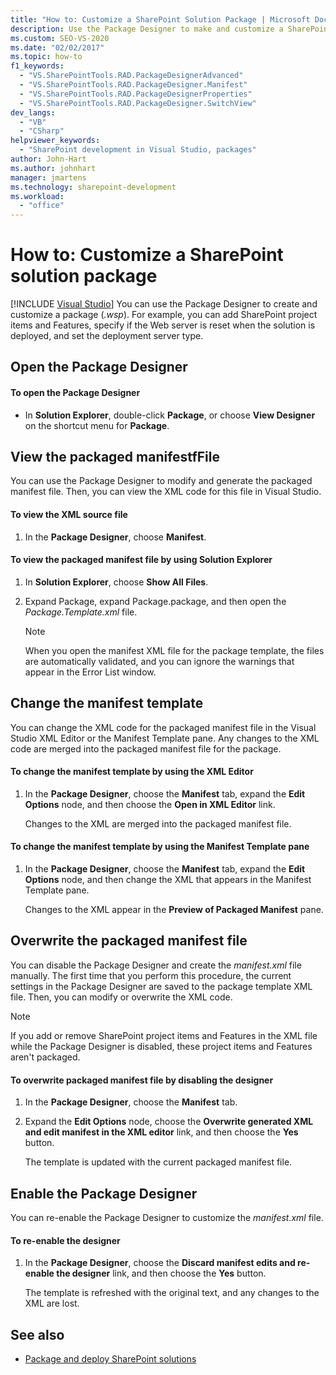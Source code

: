 ```yaml
---
title: "How to: Customize a SharePoint Solution Package | Microsoft Docs"
description: Use the Package Designer to make and customize a SharePoint solution package (.wsp). View or overwrite the packaged manifest file. Change the manifest template.
ms.custom: SEO-VS-2020
ms.date: "02/02/2017"
ms.topic: how-to
f1_keywords:
  - "VS.SharePointTools.RAD.PackageDesignerAdvanced"
  - "VS.SharePointTools.RAD.PackageDesigner.Manifest"
  - "VS.SharePointTools.RAD.PackageDesignerProperties"
  - "VS.SharePointTools.RAD.PackageDesigner.SwitchView"
dev_langs:
  - "VB"
  - "CSharp"
helpviewer_keywords:
  - "SharePoint development in Visual Studio, packages"
author: John-Hart
ms.author: johnhart
manager: jmartens
ms.technology: sharepoint-development
ms.workload:
  - "office"
---
```

# How to: Customize a SharePoint solution package

 [!INCLUDE [Visual Studio](~/includes/applies-to-version/vs-not-mac.md)]
  You can use the Package Designer to create and customize a package (*.wsp*). For example, you can add SharePoint project items and Features, specify if the Web server is reset when the solution is deployed, and set the deployment server type.

## Open the Package Designer

#### To open the Package Designer

- In **Solution Explorer**, double-click **Package**, or choose **View Designer** on the shortcut menu for **Package**.

## View the packaged manifestfFile
 You can use the Package Designer to modify and generate the packaged manifest file. Then, you can view the XML code for this file in Visual Studio.

#### To view the XML source file

1. In the **Package Designer**, choose **Manifest**.

#### To view the packaged manifest file by using Solution Explorer

1. In **Solution Explorer**, choose **Show All Files**.

2. Expand Package, expand Package.package, and then open the *Package.Template.xml* file.

    > [!NOTE]
    > When you open the manifest XML file for the package template, the files are automatically validated, and you can ignore the warnings that appear in the Error List window.

## Change the manifest template
 You can change the XML code for the packaged manifest file in the Visual Studio XML Editor or the Manifest Template pane. Any changes to the XML code are merged into the packaged manifest file for the package.

#### To change the manifest template by using the XML Editor

1. In the **Package Designer**, choose the **Manifest** tab, expand the **Edit Options** node, and then choose the **Open in XML Editor** link.

     Changes to the XML are merged into the packaged manifest file.

#### To change the manifest template by using the Manifest Template pane

1. In the **Package Designer**, choose the **Manifest** tab, expand the **Edit Options** node, and then change the XML that appears in the Manifest Template pane.

     Changes to the XML appear in the **Preview of Packaged Manifest** pane.

## Overwrite the packaged manifest file
 You can disable the Package Designer and create the *manifest.xml* file manually. The first time that you perform this procedure, the current settings in the Package Designer are saved to the package template XML file. Then, you can modify or overwrite the XML code.

> [!NOTE]
> If you add or remove SharePoint project items and Features in the XML file while the Package Designer is disabled, these project items and Features aren't packaged.

#### To overwrite packaged manifest file by disabling the designer

1. In the **Package Designer**, choose the **Manifest** tab.

2. Expand the **Edit Options** node, choose the **Overwrite generated XML and edit manifest in the XML editor** link, and then choose the **Yes** button.

     The template is updated with the current packaged manifest file.

## Enable the Package Designer
 You can re-enable the Package Designer to customize the *manifest.xml* file.

#### To re-enable the designer

1. In the **Package Designer**, choose the **Discard manifest edits and re-enable the designer** link, and then choose the **Yes** button.

     The template is refreshed with the original text, and any changes to the XML are lost.

## See also
- [Package and deploy SharePoint solutions](../sharepoint/packaging-and-deploying-sharepoint-solutions.md)
